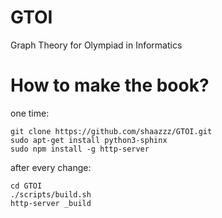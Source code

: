 # GTOI
Graph Theory for Olympiad in Informatics

# How to make the book?
one time:
```
git clone https://github.com/shaazzz/GTOI.git
sudo apt-get install python3-sphinx
sudo npm install -g http-server
```

after every change:
```
cd GTOI
./scripts/build.sh
http-server _build
```
